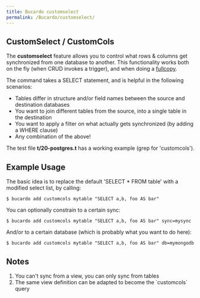 ```yaml
---
title: Bucardo customselect
permalink: /Bucardo/customselect/
---
```


CustomSelect / CustomCols
-------------------------

The **customselect** feature allows you to control what rows & columns get synchronized from one database to another. This functionality works both on the fly (when CRUD invokes a trigger), and when doing a [fullcopy](/Bucardo/fullcopy "wikilink").

The command takes a SELECT statement, and is helpful in the following scenarios:

-   Tables differ in structure and/or field names between the source and destination databases
-   You want to join different tables from the source, into a single table in the destination
-   You want to apply a filter on what actually gets synchronized (by adding a WHERE clause)
-   Any combination of the above!

The test file **t/20-postgres.t** has a working example (grep for 'customcols').

Example Usage
-------------

The basic idea is to replace the default 'SELECT \* FROM table' with a modified select list, by calling:

`$ bucardo add customcols mytable "SELECT a,b, foo AS bar"`

You can optionally constrain to a certain sync:

`$ bucardo add customcols mytable "SELECT a,b, foo AS bar" sync=mysync`

And/or to a certain database (which is probably what you want to do here):

`$ bucardo add customcols mytable "SELECT a,b, foo AS bar" db=mymongodb`

Notes
-----

1.  You can't sync from a view, you can only sync from tables
2.  The same view definition can be adapted to become the \`customcols\` query
